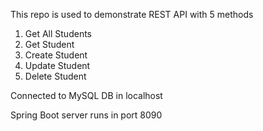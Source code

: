 This repo is used to demonstrate REST API with 5 methods

1. Get All Students
2. Get Student
3. Create Student
4. Update Student
5. Delete Student

Connected to MySQL DB in localhost

Spring Boot server runs in port 8090
